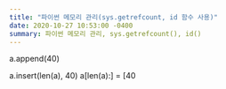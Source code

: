 ```yaml
---
title: "파이썬 메모리 관리(sys.getrefcount, id 함수 사용)"
date: 2020-10-27 10:53:00 -0400
summary: 파이썬 메모리 관리, sys.getrefcount(), id()
---
```

a.append(40)

a.insert(len(a), 40)
a[len(a):] = [40